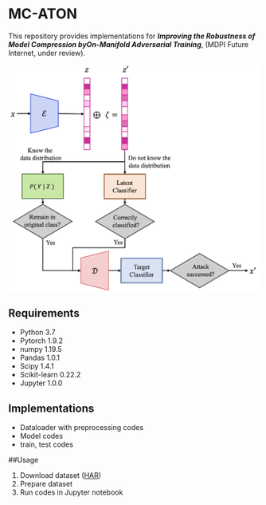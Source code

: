 # MC-ATON

This repository provides implementations for ***Improving the Robustness of Model Compression byOn-Manifold Adversarial Training***, (MDPI Future Internet, under review).

<img src='imgs/framework.png' width=560> 

## Requirements
- Python 3.7
- Pytorch 1.9.2
- numpy 1.19.5
- Pandas 1.0.1
- Scipy 1.4.1
- Scikit-learn 0.22.2
- Jupyter 1.0.0

## Implementations
- Dataloader with preprocessing codes
- Model codes
- train, test codes

##Usage
1. Download dataset ([HAR](https://archive.ics.uci.edu/ml/datasets/human+activity+recognition+using+smartphones))
2. Prepare dataset
3. Run codes in Jupyter notebook